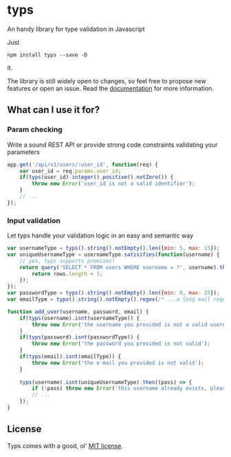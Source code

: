 # typs

An handy library for type validation in Javascript

Just

```
npm install typs --save -D
```

it.

The library is still widely open to changes, so feel free to propose new features or open an issue.
Read the [documentation](https://github.com/mattecapu/typs/blob/master/DOCS.md) for more information.

## What can I use it for?

### Param checking

Write a sound REST API or provide strong code constraints validating your parameters

```js
app.get('/api/v1/users/:user_id', function(req) {
	var user_id = req.params.user_id;
	if(typs(user_id).integer().positive().notZero()) {
		throw new Error('user_id is not a valid identifier');
	}
	// ...
});
```

### Input validation

Let typs handle your validation logic in an easy and semantic way

```js
var usernameType = typs().string().notEmpty().len({min: 5, max: 15});
var uniqueUsernameType = usernameType.satisifies(function(username) {
	// yes, typs supports promises!
	return query('SELECT * FROM users WHERE username = ?', username).then(function(rows) {
		return rows.length < 1;
	});
});
var passwordType = typs().string().notEmpty().len({min: 8, max: 25});
var emailType = typs().string().notEmpty().regex(/* ...a long mail regex... */);

function add_user(username, password, email) {
	if(typs(username).isnt(usernameType)) {
		throw new Error('the username you provided is not a valid username')
	}
	if(typs(password).isnt(passwordType)) {
		throw new Error('the password you provided is not valid');
	}
	if(typs(email).isnt(emailType)) {
		throw new Error('the e-mail you provided is not valid');
	}
	
	typs(username).isnt(uniqueUsernameType).then((pass) => {
		if (!pass) throw new Error('this username already exists, please pick another');
		// ...
	});
}
```

## License

Typs comes with a good, ol' [MIT license](https://github.com/mattecapu/typs/blob/master/LICENSE).
